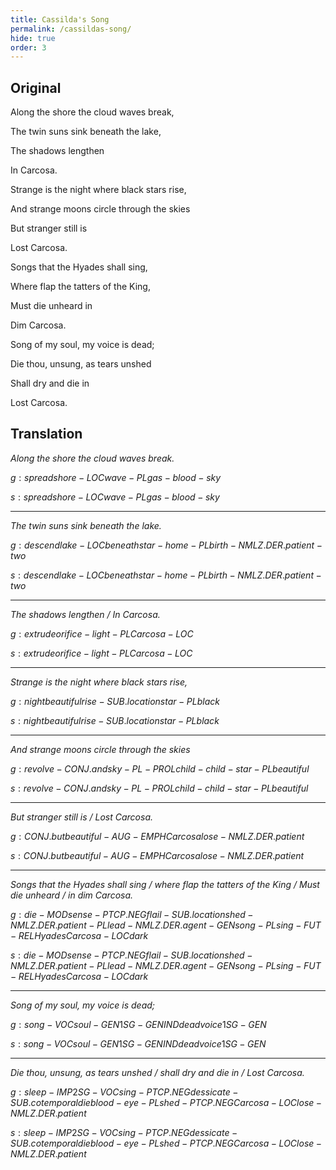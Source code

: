 ```yaml
---
title: Cassilda's Song
permalink: /cassildas-song/
hide: true
order: 3
---
```


## Original

Along the shore the cloud waves break,

The twin suns sink beneath the lake,

The shadows lengthen

In Carcosa.

Strange is the night where black stars rise,

And strange moons circle through the skies

But stranger still is

Lost Carcosa.

Songs that the Hyades shall sing,

Where flap the tatters of the King,

Must die unheard in

Dim Carcosa.

Song of my soul, my voice is dead;

Die thou, unsung, as tears unshed

Shall dry and die in

Lost Carcosa.

## Translation

_Along the shore the cloud waves break._

${g: spread shore-LOC wave-PL gas-blood-sky}$

${s: spread shore-LOC wave-PL gas-blood-sky}$

---

_The twin suns sink beneath the lake._

${g: descend lake-LOC beneath star-home-PL birth-NMLZ.DER.patient-two}$

${s: descend lake-LOC beneath star-home-PL birth-NMLZ.DER.patient-two}$

---

_The shadows lengthen / In Carcosa._

${g: extrude orifice-light-PL Carcosa-LOC}$

${s: extrude orifice-light-PL Carcosa-LOC}$

---

_Strange is the night where black stars rise,_

${g: night beautiful rise-SUB.location star-PL black}$

${s: night beautiful rise-SUB.location star-PL black}$

---

_And strange moons circle through the skies_

${g: revolve-CONJ.and sky-PL-PROL child-child-star-PL beautiful}$

${s: revolve-CONJ.and sky-PL-PROL child-child-star-PL beautiful}$

---

_But stranger still is / Lost Carcosa._

${g: CONJ.but beautiful-AUG-EMPH Carcosa lose-NMLZ.DER.patient}$

${s: CONJ.but beautiful-AUG-EMPH Carcosa lose-NMLZ.DER.patient}$

---

_Songs that the Hyades shall sing / where flap the tatters of the King / Must die unheard / in dim Carcosa._

${g: die-MOD sense-PTCP.NEG flail-SUB.location shed-NMLZ.DER.patient-PL lead-NMLZ.DER.agent-GEN song-PL sing-FUT-REL Hyades Carcosa-LOC dark}$

${s: die-MOD sense-PTCP.NEG flail-SUB.location shed-NMLZ.DER.patient-PL lead-NMLZ.DER.agent-GEN song-PL sing-FUT-REL Hyades Carcosa-LOC dark}$

---

_Song of my soul, my voice is dead;_

${g: song-VOC soul-GEN 1SG-GEN IND dead voice 1SG-GEN}$

${s: song-VOC soul-GEN 1SG-GEN IND dead voice 1SG-GEN}$

---

_Die thou, unsung, as tears unshed / shall dry and die in / Lost Carcosa._

${g: sleep-IMP 2SG-VOC sing-PTCP.NEG dessicate-SUB.cotemporal die blood-eye-PL shed-PTCP.NEG Carcosa-LOC lose-NMLZ.DER.patient}$

${s: sleep-IMP 2SG-VOC sing-PTCP.NEG dessicate-SUB.cotemporal die blood-eye-PL shed-PTCP.NEG Carcosa-LOC lose-NMLZ.DER.patient}$
